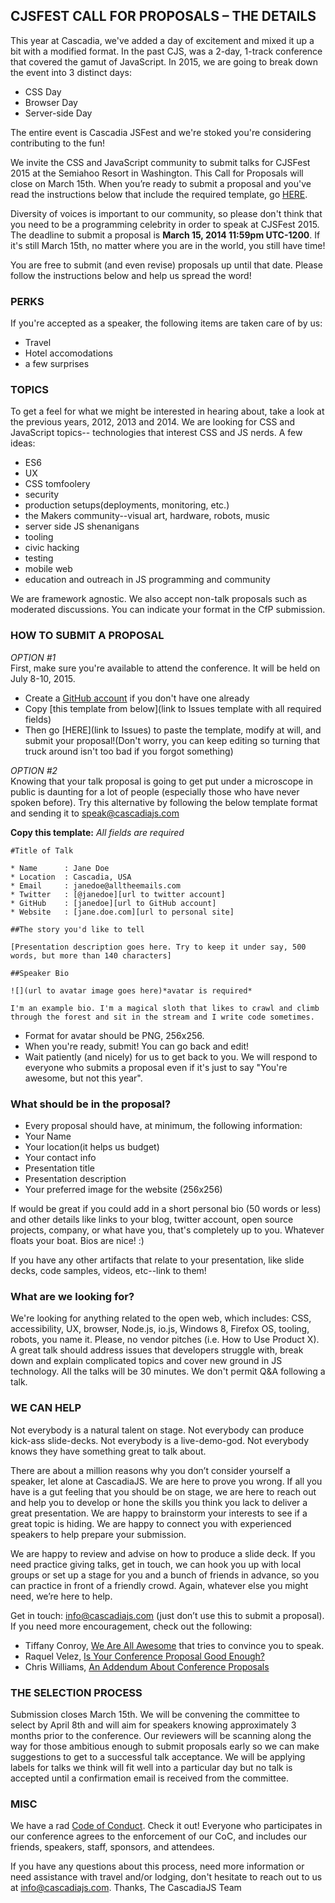 ## CJSFEST CALL FOR PROPOSALS – THE DETAILS

This year at Cascadia, we've added a day of excitement and mixed it up a bit with a modified format. In the past CJS, was a 2-day, 1-track conference that covered the gamut of JavaScript. In 2015, we are going to break down the event into 3 distinct days:

* CSS Day
* Browser Day
* Server-side Day

The entire event is Cascadia JSFest and we're stoked you're considering contributing to the fun! 

We invite the CSS and JavaScript community to submit talks for CJSFest 2015 at the Semiahoo Resort in Washington. This Call for Proposals will close on March 15th. When you’re ready to submit a proposal and you've read the instructions below that include the required template, go [HERE](https://github.com/cascadiajs/2015.cascadiajs.com/issues).

Diversity of voices is important to our community, so please don't think that you need to be a programming celebrity in order to speak at CJSFest 2015. The deadline to submit a proposal is **March 15, 2014 11:59pm UTC-1200**. If it's still March 15th, no matter where you are in the world, you still have time!

You are free to submit (and even revise) proposals up until that date. Please follow the instructions below and help us spread the word!

### PERKS
If you're accepted as a speaker, the following items are taken care of by us:

* Travel
* Hotel accomodations
* a few surprises

### TOPICS
To get a feel for what we might be interested in hearing about, take a look at
the previous years, 2012, 2013 and 2014. We are looking for CSS and JavaScript topics--
technologies that interest CSS and JS nerds. A few ideas:
- ES6
- UX
- CSS tomfoolery
- security
- production setups(deployments, monitoring, etc.)
- the Makers community--visual art, hardware, robots, music
- server side JS shenanigans
- tooling
- civic hacking
- testing
- mobile web
- education and outreach in JS programming and community

We are framework agnostic. We also accept non-talk proposals such as moderated
discussions. You can indicate your format in the CfP submission.

### HOW TO SUBMIT A PROPOSAL
*OPTION #1*  
First, make sure you're available to attend the conference. It will be held on July 8-10, 2015.
* Create a [GitHub account](github.com) if you don't have one already
* Copy [this template from below](link to Issues template with all required fields)
* Then go [HERE](link to Issues) to paste the template, modify at will, and submit your proposal!(Don't worry, you can keep editing so turning that truck around isn't too bad if you forgot something)

*OPTION #2*  
Knowing that your talk proposal is going to get put under a microscope in public is daunting for a lot of people (especially those who have never spoken before). Try this alternative by following the below template format and sending it to [speak@cascadiajs.com](mailto:speak@cascadiajs.com)

**Copy this template:** *All fields are required*
```
#Title of Talk

* Name      : Jane Doe
* Location  : Cascadia, USA
* Email     : janedoe@alltheemails.com
* Twitter   : [@janedoe][url to twitter account]
* GitHub    : [janedoe][url to GitHub account]
* Website   : [jane.doe.com][url to personal site]

##The story you'd like to tell

[Presentation description goes here. Try to keep it under say, 500 words, but more than 140 characters]

##Speaker Bio

![](url to avatar image goes here)*avatar is required*

I'm an example bio. I'm a magical sloth that likes to crawl and climb through the forest and sit in the stream and I write code sometimes.
```

* Format for avatar should be PNG, 256x256.
* When you're ready, submit! You can go back and edit!
* Wait patiently (and nicely) for us to get back to you. We will respond to everyone who submits a proposal even if it's just to say "You're awesome, but not this year".

### What should be in the proposal?
- Every proposal should have, at minimum, the following information:
- Your Name
- Your location(it helps us budget)
- Your contact info
- Presentation title
- Presentation description
- Your preferred image for the website (256x256)

If would be great if you could add in a short personal bio (50 words or less)
and other details like links to your blog, twitter account, open source
projects, company, or what have you, that's completely up to you. Whatever
floats your boat. Bios are nice! :) 

If you have any other artifacts that relate to your presentation, like slide decks,
code samples, videos, etc--link to them!

### What are we looking for?
We're looking for anything related to the open web, which includes: CSS, accessibility, UX, browser,
Node.js, io.js, Windows 8, Firefox OS, tooling, robots, you name it. Please, no vendor
pitches (i.e. How to Use Product X). A great talk should address issues that
developers struggle with, break down and explain complicated topics and cover
new ground in JS technology.  All the talks will be 30 minutes. We don't permit
Q&A following a talk.

### WE CAN HELP
Not everybody is a natural talent on stage. Not everybody can produce kick-ass
slide-decks. Not everybody is a live-demo-god. Not everybody knows they have
something great to talk about.

There are about a million reasons why you don’t consider yourself a speaker,
let alone at CascadiaJS. We are here to prove you wrong. If all you have is a
gut feeling that you should be on stage, we are here to reach out and help you
to develop or hone the skills you think you lack to deliver a great
presentation.  We are happy to brainstorm your interests to see if a great
topic is hiding.  We are happy to connect you with experienced speakers to help
prepare your submission.

We are happy to review and advise on how to produce a slide deck.  If you need
practice giving talks, get in touch, we can hook you up with local groups or
set up a stage for you and a bunch of friends in advance, so you can practice
in front of a friendly crowd.  Again, whatever else you might need, we’re here
to help.

Get in touch: [info@cascadiajs.com](mailto:info@cascadiajs.com) (just don’t use this to submit a proposal).
If you need more encouragement, check out the following:

- Tiffany Conroy, [We Are All Awesome](http://weareallaweso.me/) that tries to convince you to speak.
- Raquel Velez,  [Is Your Conference Proposal Good Enough?](http://rckbt.me/2014/01/conference-proposals/)
- Chris Williams, [An Addendum About Conference Proposals](http://blog.voodootikigod.com/an-addendum-about-conference-proposals/)

### THE SELECTION PROCESS
Submission closes March 15th. We will be convening the committee to select by April 8th and will aim for speakers knowing approximately 3 months prior to the conference. Our reviewers will be scanning along the way for those ambitious enough to submit proposals early so we can make suggestions to get to a successful talk acceptance. We will be applying labels for talks we think will fit well into a particular day but no talk is accepted until a confirmation email is received from the committee.

### MISC
We have a rad [Code of Conduct](https://github.com/cascadiajs/2015.cascadiajs.com/blob/master/COC.md). Check it out! Everyone who participates in our conference agrees to the enforcement of our CoC, and includes our friends, speakers, staff, sponsors, and attendees.

If you have any questions about this process, need more information or need
assistance with travel and/or lodging, don't hesitate to reach out to us at
[info@cascadiajs.com](info@cascadiajs.com).
Thanks, The CascadiaJS Team
